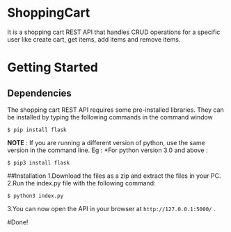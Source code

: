 # ShoppingCart
It is a shopping cart REST API that handles CRUD operations for a specific user like create cart, get items, add items and remove items.
# Getting Started
## Dependencies
The shopping cart REST API requires some pre-installed libraries. They can be installed by typing the following commands in the command window
```
$ pip install flask
```
**NOTE** : If you are running a different version of python, use the same version in the command line. Eg :
*For python version 3.0 and above :
```
$ pip3 install flask
```
##Installation
1.Download the files as a zip and extract the files in your PC.
2.Run the index.py file with the following command:
```
$ python3 index.py
```
3.You can now open the API in your browser at `http://127.0.0.1:5000/` .

#Done!
